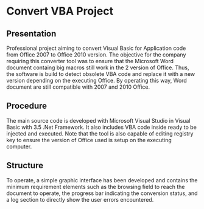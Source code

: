 # Convert VBA Project
## Presentation
Professional project aiming to convert Visual Basic for Application code from Office 2007 to Office 2010 version. The objective for the company requiring this converter tool was to ensure that the Microsoft Word document containg big macros still work in the 2 version of Office. Thus, the software is build to detect obsolete VBA code and replace it with a new version depending on the executing Office. By operating this way, Word document are still compatible with 2007 and 2010 Office.
## Procedure
The main source code is developed with Microsoft Visual Studio in Visual Basic with 3.5 .Net Framework. It also includes VBA code inside ready to be injected and executed. Note that the tool is also capable of editing registry key to ensure the version of Office used is setup on the executing computer.
## Structure
To operate, a simple graphic interface has been developed and contains the minimum requirement elements such as the browsing field to reach the document to operate, the progress bar indicating the conversion status, and a log section to directly show the user errors encountered.
